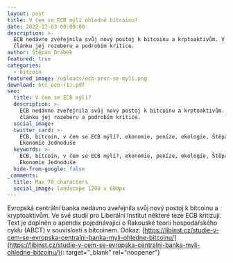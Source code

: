 ```yaml
---
layout: post
title: V čem se ECB mýlí ohledně bitcoinu?
date: 2022-12-03 00:00:00
description: >-
  ECB nedávno zveřejnila svůj nový postoj k bitcoinu a krptoaktivům. V tomto
  článku jej rozeberu a podrobím kritice.
author: Štěpán Drábek
featured: true
categories:
  - bitcoin
featured_image: /uploads/ecb-proc-se-myli.png
download: btc_ecb-(1).pdf
seo:
  title: V čem se ECB mýlí?
  description: >-
    ECB nedávno zveřejnila svůj nový postoj k bitcoinu a krptoaktivům. V tomto
    článku jej rozeberu a podrobím kritice.
  social_image:
  twitter_card: >-
    ECB, bitcoin, v čem se ECB mýlí?, ekonomie, peníze, ekologie, Štěpán Drábek,
    Ekonomie Jednoduše
  keywords: >-
    ECB, bitcoin, v čem se ECB mýlí?, ekonomie, peníze, ekologie, Štěpán Drábek,
    Ekonomie Jednoduše
  hide-from-google: false
_comments:
  title: Max 70 characters
  social_image: landscape 1200 x 600px
---
```

Evropská centrální banka nedávno zveřejnila svůj nový postoj k bitcoinu a kryptoaktivům. Ve své studii pro Liberální Institut některé teze ECB kritizuji. Text je doplněn o apendix pojednávající o Rakouské teorii hospodářského cyklu (ABCT) v souvislosti s bitcoinem. Odkaz:&nbsp;[https://libinst.cz/studie-v-cem-se-evropska-centralni-banka-myli-ohledne-bitcoinu/](https://libinst.cz/studie-v-cem-se-evropska-centralni-banka-myli-ohledne-bitcoinu/){: target="_blank" rel="noopener"}